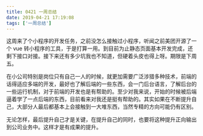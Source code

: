 ```yaml
---
title: 0421 一周总结
date: 2019-04-21 17:19:08
tags: ['一周总结']
---
```


这周来了个小程序的开发任务，之前没怎么接触过小程序，听闻之前美团开源了一个 vue 转小程序的工具，于是打算一用。到目前为止静态页面基本开发完成，还剩下接口对接。接下来还有多少坑我也不知道，但硬着头皮也得上呀。期限是下周五。

在小公司特别是岗位只有自己一人的时候，就更加需要广泛涉猎多种技术，前端的话得适应多端的开发，最好也了解后端的一些东西，会一门后台语言，了解后台的一些运行机制，对于前端的开发也是有帮助的。至少对我来说，开始的时候被后端逼着学了一点后端的东西，目前看来对我还是挺有帮助的。其实如果在不断提升自己，大部分人最后都基本上会接触到一大堆东西，当然专精的方向可能仍有区别。

无论怎样，最后提升自己才是关键，在提升自己的同时，也要将这种提升正向输出到公司业务中。这样才是有成果的提升。